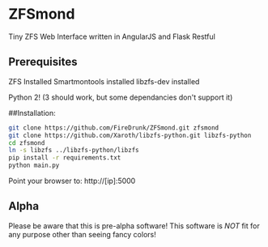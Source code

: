 # ZFSmond
Tiny ZFS Web Interface written in AngularJS and Flask Restful

## Prerequisites
ZFS Installed
Smartmontools installed
libzfs-dev installed

Python 2! (3 should work, but some dependancies don't support it)

##Installation:

```bash
git clone https://github.com/FireDrunk/ZFSmond.git zfsmond
git clone https://github.com/Xaroth/libzfs-python.git libzfs-python
cd zfsmond
ln -s libzfs ../libzfs-python/libzfs
pip install -r requirements.txt
python main.py
```
Point your browser to: http://[ip]:5000

## Alpha
Please be aware that this is pre-alpha software!
This software is *NOT* fit for any purpose other than seeing fancy colors!
